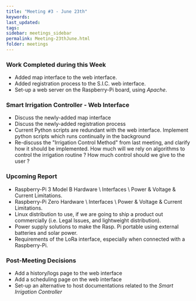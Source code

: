 ```yaml
---
title: "Meeting #3 - June 23th"
keywords: 
last_updated: 
tags: 
sidebar: meetings_sidebar
permalink: Meeting-23thJune.html
folder: meetings
---
```


### Work Completed during this Week

- Added map interface to the web interface.
- Added registration process to the S.I.C. web interface.
- Set-up a web server on the Raspberry-Pi board, using *Apache*.


### Smart Irrigation Controller - Web Interface

- Discuss the newly-added map interface
- Discuss the newly-added registration process
- Current Python scripts are redundant with the web interface. Implement python scripts which runs continually in the background
- Re-discuss the "Irrigation Control Method" from last meeting, and clarify how it should be implemented. How much will we rely on algorithms to control the irrigation routine ? How much control should we give to the user ?


### Upcoming Report

- Raspberry-Pi 3 Model B Hardware \ Interfaces \ Power & Voltage & Current Limitations.
- Raspberry-Pi Zero Hardware \ Interfaces \ Power & Voltage & Current Limitations.
- Linux distribution to use, if we are going to ship a product out commercially (i.e. Legal Issues, and lightweight distribution).
- Power supply solutions to make the Rasp. Pi portable using external batteries and solar power. 
- Requirements of the LoRa interface, especially when connected with a Raspberry-Pi.


### Post-Meeting Decisions

- Add a history/logs page to the web interface
- Add a scheduling page on the web interface
- Set-up an alternative to host documentations related to the *Smart Irrigation Controller* 